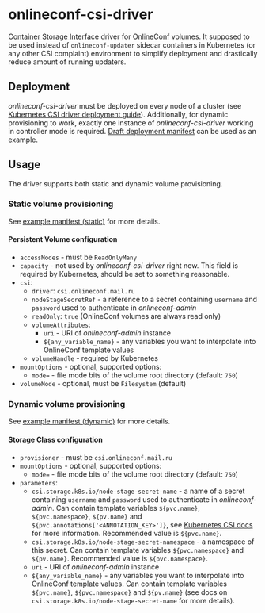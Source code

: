 # onlineconf-csi-driver

[Container Storage Interface](https://github.com/container-storage-interface/spec/blob/master/spec.md) driver for [OnlineConf](https://github.com/onlineconf/onlineconf) volumes.
It supposed to be used instead of `onlineconf-updater` sidecar containers in Kubernetes (or any other CSI complaint) environment to simplify deployment and drastically reduce amount of running updaters.

## Deployment

*onlineconf-csi-driver* must be deployed on every node of a cluster (see [Kubernetes CSI driver deployment guide](https://kubernetes-csi.github.io/docs/deploying.html)).
Additionally, for dynamic provisioning to work, exactly one instance of *onlineconf-csi-driver* working in controller mode is required.
[Draft deployment manifest](./deploy.yaml) can be used as an example.

## Usage

The driver supports both static and dynamic volume provisioning.

### Static volume provisioning

See [example manifest (static)](./example.yaml) for more details.

#### Persistent Volume configuration

* `accessModes` - must be `ReadOnlyMany`
* `capacity` - not used by *onlineconf-csi-driver* right now. This field is required by Kubernetes, should be set to something reasonable.
* `csi`:
  * `driver`: `csi.onlineconf.mail.ru`
  * `nodeStageSecretRef` - a reference to a secret containing `username` and `password` used to authenticate in *onlineconf-admin*
  * `readOnly`: `true` (OnlineConf volumes are always read only)
  * `volumeAttributes`:
    * `uri` - URI of *onlineconf-admin* instance
    * `${any_variable_name}` - any variables you want to interpolate into OnlineConf template values
  * `volumeHandle` - required by Kubernetes
* `mountOptions` - optional, supported options:
  * `mode=` - file mode bits of the volume root directory (default: `750`)
* `volumeMode` - optional, must be `Filesystem` (default)

### Dynamic volume provisioning

See [example manifest (dynamic)](./example-dynamic.yaml) for more details.

#### Storage Class configuration

* `provisioner` - must be `csi.onlineconf.mail.ru`
* `mountOptions` - optional, supported options:
  * `mode=` - file mode bits of the volume root directory (default: `750`)
* `parameters`:
  * `csi.storage.k8s.io/node-stage-secret-name` - a name of a secret containing `username` and `password` used to authenticate in *onlineconf-admin*. Can contain template variables `${pvc.name}`, `${pvc.namespace}`, `${pv.name}` and `${pvc.annotations['<ANNOTATION_KEY>']}`, see [Kubernetes CSI docs](https://kubernetes-csi.github.io/docs/secrets-and-credentials-storage-class.html#node-stage-secret) for more information. Recommended value is `${pvc.name}`.
  * `csi.storage.k8s.io/node-stage-secret-namespace` - a namespace of this secret. Can contain template variables `${pvc.namespace}` and `${pv.name}`. Recommended value is `${pvc.namespace}`.
  * `uri` - URI of *onlineconf-admin* instance
  * `${any_variable_name}` - any variables you want to interpolate into OnlineConf template values. Can contain template variables `${pvc.name}`, `${pvc.namespace}` and `${pv.name}` (see docs on `csi.storage.k8s.io/node-stage-secret-name` for more details).
